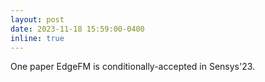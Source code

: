 ```yaml
---
layout: post
date: 2023-11-18 15:59:00-0400
inline: true
---
```


One paper EdgeFM is conditionally-accepted in Sensys'23.
